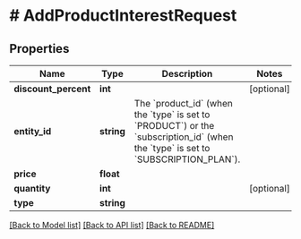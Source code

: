 # # AddProductInterestRequest

## Properties

Name | Type | Description | Notes
------------ | ------------- | ------------- | -------------
**discount_percent** | **int** |  | [optional]
**entity_id** | **string** | The &#x60;product_id&#x60; (when the &#x60;type&#x60; is set to &#x60;PRODUCT&#x60;)  or the &#x60;subscription_id&#x60; (when the &#x60;type&#x60; is set to &#x60;SUBSCRIPTION_PLAN&#x60;). |
**price** | **float** |  |
**quantity** | **int** |  | [optional]
**type** | **string** |  |

[[Back to Model list]](../../README.md#models) [[Back to API list]](../../README.md#endpoints) [[Back to README]](../../README.md)
